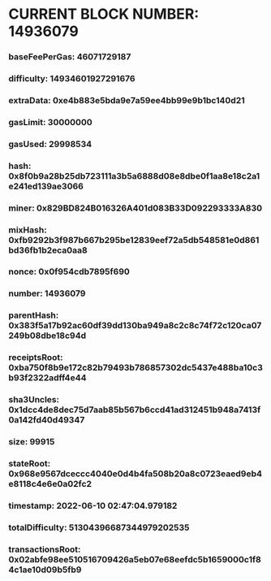 # CURRENT BLOCK NUMBER: 14936079

### baseFeePerGas: 46071729187
### difficulty: 14934601927291676
### extraData: 0xe4b883e5bda9e7a59ee4bb99e9b1bc140d21
### gasLimit: 30000000
### gasUsed: 29998534
### hash: 0x8f0b9a28b25db723111a3b5a6888d08e8dbe0f1aa8e18c2a1e241ed139ae3066
### miner: 0x829BD824B016326A401d083B33D092293333A830
### mixHash: 0xfb9292b3f987b667b295be12839eef72a5db548581e0d861bd36fb1b2eca0aa8
### nonce: 0x0f954cdb7895f690
### number: 14936079
### parentHash: 0x383f5a17b92ac60df39dd130ba949a8c2c8c74f72c120ca07249b08dbe18c94d
### receiptsRoot: 0xba750f8b9e172c82b79493b786857302dc5437e488ba10c3b93f2322adff4e44
### sha3Uncles: 0x1dcc4de8dec75d7aab85b567b6ccd41ad312451b948a7413f0a142fd40d49347
### size: 99915
### stateRoot: 0x968e9567dceccc4040e0d4b4fa508b20a8c0723eaed9eb4e8118c4e6e0a02fc2
### timestamp: 2022-06-10 02:47:04.979182
### totalDifficulty: 51304396687344979202535
### transactionsRoot: 0x02abfe98ee510516709426a5eb07e68eefdc5b1659000c1f84c1ae10d09b5fb9
